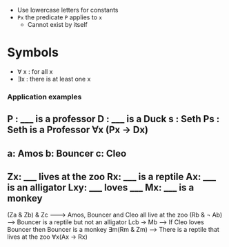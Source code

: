 - Use lowercase letters for constants
- `Px` the predicate `P` applies to `x`
	- Cannot exist by itself

# Symbols 
- $\forall$ x : for all x
- $\exists$x : there is at least one x

### Application examples
P : ___ is a professor
D : ___ is a Duck
s : Seth 
Ps : Seth is a Professor
$\forall$x (Px -> Dx) 
---------
a: Amos
b: Bouncer
c: Cleo 
-
Zx: ___ lives at the zoo
Rx: ___ is a reptile
Ax: ___ is an alligator
Lxy: ___ loves ___
Mx: ___ is a monkey
-
(Za & Zb) & Zc ---> Amos, Bouncer and Cleo all live at the zoo
(Rb & $\neg$ Ab) --> Bouncer is a reptile but not an alligator
Lcb -> Mb --> If Cleo loves Bouncer then Bouncer is a monkey
$\exists$m(Rm & Zm) --> There is a reptile that lives at the zoo
$\forall$x(Ax -> Rx)